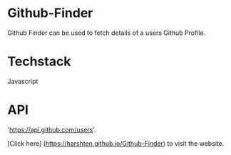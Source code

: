 # Github-Finder
Github Finder can be used to fetch details of a users Github Profile.

# Techstack
Javascript

# API
'https://api.github.com/users'.

[Click here] (https://harshten.github.io/Github-Finder) to visit the website.



